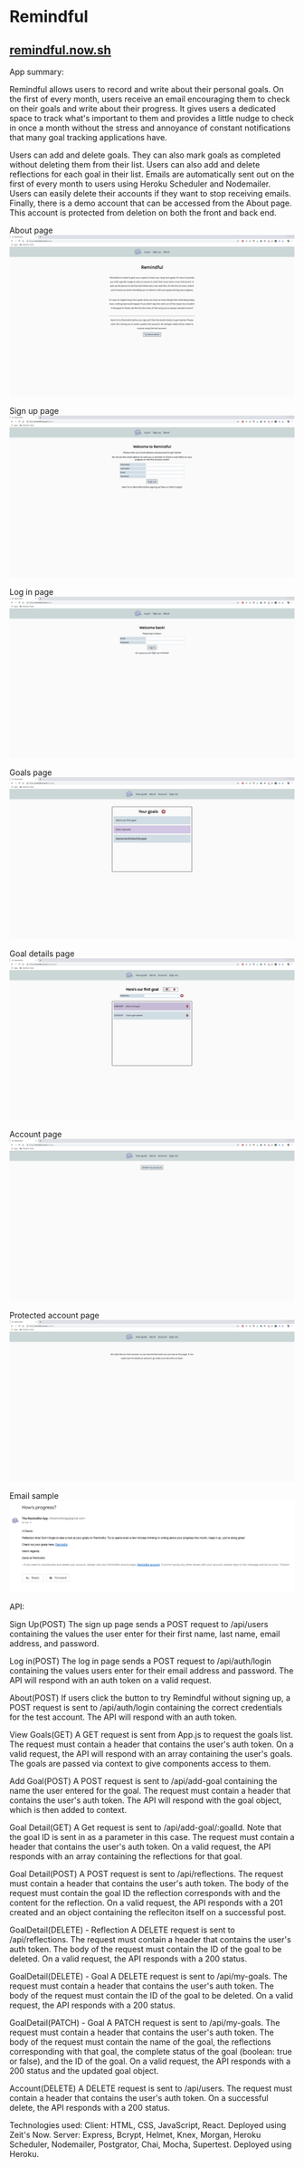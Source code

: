 Remindful
=========

[remindful.now.sh](http://remindful.now.sh)
-------------------------------------------

App summary: 

Remindful allows users to record and write about their personal goals. On the first of every month, users receive an email encouraging them to check on their goals and write about their progress. It gives users a dedicated space to track what's important to them and provides a little nudge to check in once a month without the stress and annoyance of constant notifications that many goal tracking applications have. 

Users can add and delete goals. They can also mark goals as completed without deleting them from their list. Users can also add and delete reflections for each goal in their list. Emails are automatically sent out on the first of every month to users using Heroku Scheduler and Nodemailer. Users can easily delete their accounts if they want to stop receiving emails. Finally, there is a demo account that can be accessed from the About page. This account is protected from deletion on both the front and back end. 

About page
![Remindful about page](./screenshots/About.png)

Sign up page
![Remindful sign up page](./screenshots/SignUp.png)

Log in page
![Remindful log in page](./screenshots/LogIn.png)

Goals page
![Remindful goals page](./screenshots/YourGoals.png)

Goal details page
![Remindful goal details page](./screenshots/GoalDetail.png)

Account page
![Remindful account page](./screenshots/Account.png)

Protected account page
![Remindful protected account page](./screenshots/AccountProtected.png)

Email sample
![Remindful email example](./screenshots/Email.png)  

API: 

Sign Up(POST)
The sign up page sends a POST request to /api/users containing the values the user enter for their first name, last name, email address, and password. 

Log in(POST)
The log in page sends a POST request to /api/auth/login containing the values users enter for their email address and password. The API will respond with an auth token on a valid request. 

About(POST)
If users click the button to try Remindful without signing up, a POST request is sent to /api/auth/login containing the correct credentials for the test account. The API will respond with an auth token. 

View Goals(GET)
A GET request is sent from App.js to request the goals list. The request must contain a header that contains the user's auth token. On a valid request, the API will respond with an array containing the user's goals. The goals are passed via context to give components access to them. 

Add Goal(POST)
A POST request is sent to /api/add-goal containing the name the user entered for the goal. The request must contain a header that contains the user's auth token. The API will respond with the goal object, which is then added to context. 

Goal Detail(GET)
A Get request is sent to /api/add-goal/:goalId. Note that the goal ID is sent in as a parameter in this case. The request must contain a header that contains the user's auth token. On a valid request, the API responds with an array containing the reflections for that goal. 

Goal Detail(POST)
A POST request is sent to /api/reflections. The request must contain a header that contains the user's auth token. The body of the request must contain the goal ID the reflection corresponds with and the content for the reflection. On a valid request, the API responds with a 201 created and an object containing the refleciton itself on a successful post. 

GoalDetail(DELETE) - Reflection
A DELETE request is sent to /api/reflections. The request must contain a header that contains the user's auth token. The body of the request must contain the ID of the goal to be deleted. On a valid request, the API responds with a 200 status. 

GoalDetail(DELETE) - Goal
A DELETE request is sent to /api/my-goals. The request must contain a header that contains the user's auth token. The body of the request must contain the ID of the goal to be deleted. On a valid request, the API responds with a 200 status. 

GoalDetail(PATCH) - Goal
A PATCH request is sent to /api/my-goals. The request must contain a header that contains the user's auth token. The body of the request must contain the name of the goal, the reflections corresponding with that goal, the complete status of the goal (boolean: true or false), and the ID of the goal. On a valid request, the API responds with a 200 status and the updated goal object. 

Account(DELETE)
A DELETE request is sent to /api/users. The request must contain a header that contains the user's auth token. On a successful delete, the API responds with a 200 status. 

Technologies used: 
Client: HTML, CSS, JavaScript, React. Deployed using Zeit's Now. 
Server: Express, Bcrypt, Helmet, Knex, Morgan, Heroku Scheduler, Nodemailer, Postgrator, Chai, Mocha, Supertest. Deployed using Heroku. 